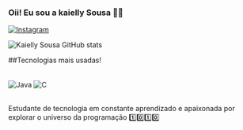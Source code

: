 ### Oii! Eu sou a kaielly Sousa 👋🏽
[![Instagram](https://img.shields.io/badge/Instagram-E4405F?style=for-the-badge&logo=instagram&logoColor=white)](https://instagram.com/kaiellysousaa)

![Kaielly Sousa GitHub stats](https://github-readme-stats.vercel.app/api?username=KaiellySousa&show_icons=true&theme=radical)

##Tecnologias mais usadas!
<div style="display: inline_block"><br/>
<img align="center" alt="Java" src="https://img.shields.io/badge/Java-ED8B00?style=for-the-badge&logo=openjdk&logoColor=white" />
<img align="center" alt="C" src="https://img.shields.io/badge/C-00599C?style=for-the-badge&logo=c&logoColor=white" />
</div><br/>

Estudante de tecnologia em constante aprendizado e apaixonada por explorar o universo da programação 1️⃣0️⃣1️⃣0️⃣

